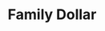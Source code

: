 ---
title: "Family Dollar"
url: /wilmington/family-dollar-northeast-boulevard/
shop: variety store
---